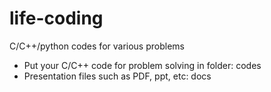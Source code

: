 # life-coding
C/C++/python codes for various problems

- Put your C/C++ code for problem solving in folder: codes
- Presentation files such as PDF, ppt, etc: docs
